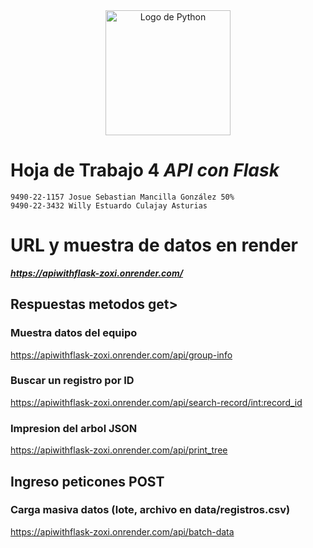 <div align="center">
  <img src="https://upload.wikimedia.org/wikipedia/commons/thumb/c/c3/Python-logo-notext.svg/1869px-Python-logo-notext.svg.png" alt="Logo de Python" width="200" height="200">
</div>

# Hoja de Trabajo 4 ___API con Flask___
    9490-22-1157 Josue Sebastian Mancilla González 50%
    9490-22-3432 Willy Estuardo Culajay Asturias

# URL y muestra de datos en render
  ___https://apiwithflask-zoxi.onrender.com/___

## Respuestas metodos get>
 ### Muestra datos del equipo
  https://apiwithflask-zoxi.onrender.com/api/group-info

  ### Buscar un registro por ID
  https://apiwithflask-zoxi.onrender.com/api/search-record/<int:record_id>

  ### Impresion del arbol JSON
  https://apiwithflask-zoxi.onrender.com/api/print_tree


## Ingreso peticones POST
  ### Carga masiva datos (lote, archivo en data/registros.csv)
  https://apiwithflask-zoxi.onrender.com/api/batch-data 
